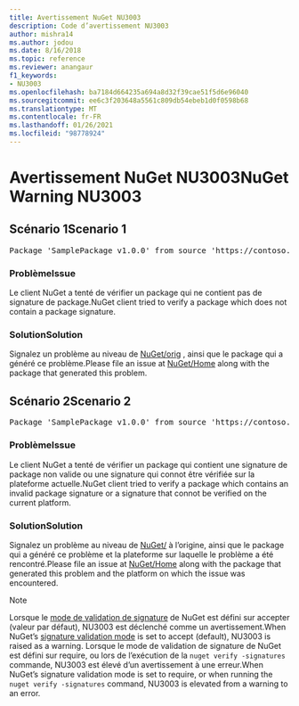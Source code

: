 ```yaml
---
title: Avertissement NuGet NU3003
description: Code d’avertissement NU3003
author: mishra14
ms.author: jodou
ms.date: 8/16/2018
ms.topic: reference
ms.reviewer: anangaur
f1_keywords:
- NU3003
ms.openlocfilehash: ba7184d664235a694a8d32f39cae51f5d6e96040
ms.sourcegitcommit: ee6c3f203648a5561c809db54ebeb1d0f0598b68
ms.translationtype: MT
ms.contentlocale: fr-FR
ms.lasthandoff: 01/26/2021
ms.locfileid: "98778924"
---
```

# <a name="nuget-warning-nu3003"></a><span data-ttu-id="99b32-103">Avertissement NuGet NU3003</span><span class="sxs-lookup"><span data-stu-id="99b32-103">NuGet Warning NU3003</span></span>

## <a name="scenario-1"></a><span data-ttu-id="99b32-104">Scénario 1</span><span class="sxs-lookup"><span data-stu-id="99b32-104">Scenario 1</span></span>

<pre>Package 'SamplePackage v1.0.0' from source 'https://contoso.com/index.json': The package is not signed. Unable to verify signature from an unsigned package.</pre>

### <a name="issue"></a><span data-ttu-id="99b32-105">Problème</span><span class="sxs-lookup"><span data-stu-id="99b32-105">Issue</span></span>

<span data-ttu-id="99b32-106">Le client NuGet a tenté de vérifier un package qui ne contient pas de signature de package.</span><span class="sxs-lookup"><span data-stu-id="99b32-106">NuGet client tried to verify a package which does not contain a package signature.</span></span>


### <a name="solution"></a><span data-ttu-id="99b32-107">Solution</span><span class="sxs-lookup"><span data-stu-id="99b32-107">Solution</span></span>

<span data-ttu-id="99b32-108">Signalez un problème au niveau de [NuGet/orig](https://github.com/NuGet/Home/issues) , ainsi que le package qui a généré ce problème.</span><span class="sxs-lookup"><span data-stu-id="99b32-108">Please file an issue at [NuGet/Home](https://github.com/NuGet/Home/issues) along with the package that generated this problem.</span></span>



## <a name="scenario-2"></a><span data-ttu-id="99b32-109">Scénario 2</span><span class="sxs-lookup"><span data-stu-id="99b32-109">Scenario 2</span></span>

<pre>Package 'SamplePackage v1.0.0' from source 'https://contoso.com/index.json': The package signature is invalid or cannot be verified on this platform.</pre>

### <a name="issue"></a><span data-ttu-id="99b32-110">Problème</span><span class="sxs-lookup"><span data-stu-id="99b32-110">Issue</span></span>

<span data-ttu-id="99b32-111">Le client NuGet a tenté de vérifier un package qui contient une signature de package non valide ou une signature qui connot être vérifiée sur la plateforme actuelle.</span><span class="sxs-lookup"><span data-stu-id="99b32-111">NuGet client tried to verify a package which contains an invalid package signature or a signature that connot be verified on the current platform.</span></span>


### <a name="solution"></a><span data-ttu-id="99b32-112">Solution</span><span class="sxs-lookup"><span data-stu-id="99b32-112">Solution</span></span>

<span data-ttu-id="99b32-113">Signalez un problème au niveau de [NuGet/](https://github.com/NuGet/Home/issues) à l’origine, ainsi que le package qui a généré ce problème et la plateforme sur laquelle le problème a été rencontré.</span><span class="sxs-lookup"><span data-stu-id="99b32-113">Please file an issue at [NuGet/Home](https://github.com/NuGet/Home/issues) along with the package that generated this problem and the platform on which the issue was encountered.</span></span>

> [!Note]
> <span data-ttu-id="99b32-114">Lorsque le [mode de validation de signature](../../consume-packages/installing-signed-packages.md#configure-package-signature-requirements) de NuGet est défini sur accepter (valeur par défaut), NU3003 est déclenché comme un avertissement.</span><span class="sxs-lookup"><span data-stu-id="99b32-114">When NuGet’s [signature validation mode](../../consume-packages/installing-signed-packages.md#configure-package-signature-requirements) is set to accept (default), NU3003 is raised as a warning.</span></span> <span data-ttu-id="99b32-115">Lorsque le mode de validation de signature de NuGet est défini sur require, ou lors de l’exécution de la `nuget verify -signatures` commande, NU3003 est élevé d’un avertissement à une erreur.</span><span class="sxs-lookup"><span data-stu-id="99b32-115">When NuGet’s signature validation mode is set to require, or when running the `nuget verify -signatures` command, NU3003 is elevated from a warning to an error.</span></span> 
